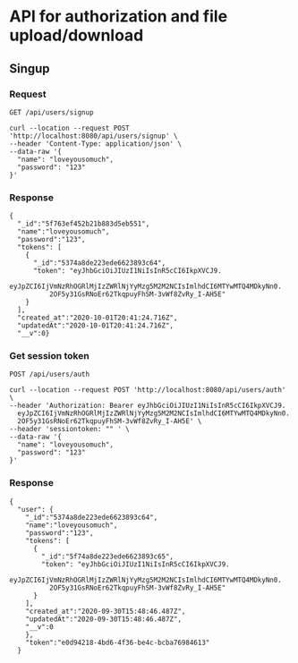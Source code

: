 <h1>API for authorization and file upload/download</h1>

## Singup

### Request

`GET /api/users/signup`

    curl --location --request POST 'http://localhost:8080/api/users/signup' \
    --header 'Content-Type: application/json' \
    --data-raw '{
      "name": "loveyousomuch",
      "password": "123"
    }'

### Response

    {
      "_id":"5f763ef452b21b883d5eb551",
      "name":"loveyousomuch",
      "password":"123",
      "tokens": [
        {
          "_id":"5374a8de223ede6623893c64",
          "token": "eyJhbGciOiJIUzI1NiIsInR5cCI6IkpXVCJ9.
              eyJpZCI6IjVmNzRhOGRlMjIzZWRlNjYyMzg5M2M2NCIsImlhdCI6MTYwMTQ4MDkyNn0.
              2OF5y31GsRNoEr62TkqpuyFhSM-3vWf8ZvRy_I-AH5E"
        }
      ],
      "created_at":"2020-10-01T20:41:24.716Z",
      "updatedAt":"2020-10-01T20:41:24.716Z",
      "__v":0}

### Get session token

`POST /api/users/auth`

    curl --location --request POST 'http://localhost:8080/api/users/auth' \
    --header 'Authorization: Bearer eyJhbGciOiJIUzI1NiIsInR5cCI6IkpXVCJ9.
      eyJpZCI6IjVmNzRhOGRlMjIzZWRlNjYyMzg5M2M2NCIsImlhdCI6MTYwMTQ4MDkyNn0.
      2OF5y31GsRNoEr62TkqpuyFhSM-3vWf8ZvRy_I-AH5E' \
    --header 'sessiontoken: "" ' \
    --data-raw '{
      "name": "loveyousomuch",
      "password": "123"
    }'

### Response

    {
      "user": {
        "_id":"5374a8de223ede6623893c64",
        "name":"loveyousomuch",
        "password":"123",
        "tokens": [
          {
            "_id":"5f74a8de223ede6623893c65",
            "token": "eyJhbGciOiJIUzI1NiIsInR5cCI6IkpXVCJ9.
              eyJpZCI6IjVmNzRhOGRlMjIzZWRlNjYyMzg5M2M2NCIsImlhdCI6MTYwMTQ4MDkyNn0.
              2OF5y31GsRNoEr62TkqpuyFhSM-3vWf8ZvRy_I-AH5E"
          }
        ],
        "created_at":"2020-09-30T15:48:46.487Z",
        "updatedAt":"2020-09-30T15:48:46.487Z",
        "__v":0
        },
        "token":"e0d94218-4bd6-4f36-be4c-bcba76984613"
      }